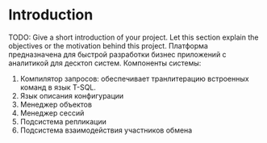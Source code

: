 # Introduction
TODO: Give a short introduction of your project. Let this section explain the objectives or the motivation behind this project. 
Платформа предназначена для быстрой разработки бизнес приложений с аналитикой для десктоп систем. 
Компоненты системы:
1) Компилятор запросов: обеспечивает транлитерацию встроенных команд в язык T-SQL.
3) Язык описания конфигурации
2) Менеджер объектов
3) Менеджер сессий
4) Подсистема репликации
5) Подсистема взаимодействия участников обмена